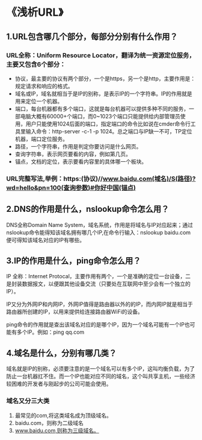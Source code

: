 # 《浅析URL》
## 1.URL包含哪几个部分，每部分分别有什么作用？
### URL全称：Uniform Resource Locator，翻译为统一资源定位服务，主要又包含6个部分：
* 协议，最主要的协议有两个部分，一个是https，另一个是http，主要作用是：规定请求和响应的格式。
* 域名或IP，域名就相当于是IP的别称，是表示IP的一个字符串。IP的作用就是用来定位一个机器。
* 端口，每台机器都有多个端口，这就是每台机器可以提供多种不同的服务，一部电脑大概有60000+个端口，而0~1023个端口只能提供给内部管理员使用，用户只能使用1024后面的端口，指定端口的命令比如说在cmder命令行工具里输入命令：http-server -c-1 -p 1024。总之端口与IP缺一不可，TP定位机器，端口定位服务。
* 路径，一个字符串，作用是判定你要访问是什么网页。
* 查询字符串，表示网页要看的内容，例如第几页。
* 锚点，文档的定位，表示要看内容里的具体哪一个板块。
### URL完整写法,举例：https:(协议)//www.baidu.com(域名)/S(路径)?wd=hello&pn=100(查询参数)#你好中国(锚点)
## 2.DNS的作用是什么，nslookup命令怎么用？
 DNS全称Domain Name System，域名系统，作用是将域名与IP对应起来；通过nslookup命令能得知该域名拥有哪几个IP,在命令行输入：nslookup baidu.com便可得知该域名对应的IP有哪些。
## 3.IP的作用是什么，ping命令怎么用？
 IP 全称：Internet Protocal，主要作用有两个，一个是准确的定位一台设备，二是封装数据报文，以便跟其他设备交流（只要处在互联网中至少会有一个独立的IP）。
 
 IP又分为外网IP和内网IP，外网IP值得是路由器以外的的IP，而内网IP就是相当于路由器所创建的IP，以用来提供给连接路由器WiFi的设备。

ping命令的作用就是查出该域名对应的是哪个IP，因为一个域名可能有一个IP也可能有多个IP。例如：ping qq.com

## 4.域名是什么，分别有哪几类？
 域名就是IP的别称，必须要注意的是一个域名可以有多个IP，这叫均衡负载，为了防止一台机器扛不住。而一个IP也能对应不同的域名，这个叫共享主机，一些经济较困难的开发者与刚起步的公司可能会使用。
### 域名又分三大类
1. 最常见的com,将这类域名成为顶级域名。
2. baidu.com，则称为二级域名
3. www.baidu.com,则称为三级域名。
